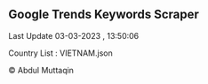

## Google Trends Keywords Scraper 
 
Last Update 03-03-2023 , 13:50:06

Country List :
VIETNAM.json



© Abdul Muttaqin 
